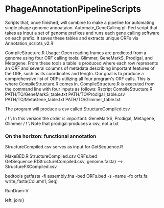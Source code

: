 # PhageAnnotationPipelineScripts
Scripts that, once finished, will combine to make a pipeline for automating single phage genome annoataion.
Automate_GeneCalling.pl:
Perl script that takes as input a set of genome prefixes and runs each gene calling software on each prefix. It saves these tables and extracts unique ORFs via Annotation_scripts_v2.R

CompileStructure.R
Usage: Open reading frames are predicted from a genome using four ORF calling tools: Glimmer, GeneMarkS, Prodigal, and Metagene. From these tools a table is produced where each row represents an ORF and several columns of metadata describing important features of the ORF, such as its coordinates and lengtn. Our goal is to produce a comprehensive list of ORFs utilizing all four program's ORF calls. This is where CompileStructure.R comes in. 
CompileStructure.R is executed from the command line with four inputs as follows:
Rscript CompileStructure.R PATH/TO/GeneMarkS_table.txt PATH/TO/Prodigal_table.csv PATH/TO/MetaGene_table.txt PATH/TO/Glimmer_table.txt

The program will produce a csv called StructureCompiled.csv

/ ! \ In this version the order is important: GeneMarkS, Prodigal, Metagene, Glimmer
/ ! \ Note that prodigal produces a csv, not a txt


### On the horizon: functional annotation
StructureCompiled.csv serves as input for GetSequence.R

MakeBED.R StructureCompiled.csv ORFs.bed
GetSequence.R(StructureCompiled.csv, genome.fasta) --> StructureFXCompiled.csv


bedtools getfasta -fi assembly.fna -bed ORFs.bed -s -name -fo orfs.fa
write_fasta(Column1, Seq) 

RunDram-V

left_join()
